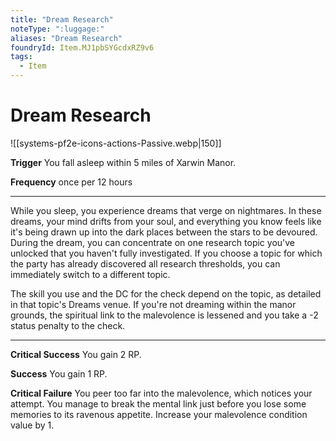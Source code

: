 ```yaml
---
title: "Dream Research"
noteType: ":luggage:"
aliases: "Dream Research"
foundryId: Item.MJ1pbSYGcdxRZ9v6
tags:
  - Item
---
```


# Dream Research
![[systems-pf2e-icons-actions-Passive.webp|150]]

**Trigger** You fall asleep within 5 miles of Xarwin Manor.

**Frequency** once per 12 hours

* * *

While you sleep, you experience dreams that verge on nightmares. In these dreams, your mind drifts from your soul, and everything you know feels like it's being drawn up into the dark places between the stars to be devoured. During the dream, you can concentrate on one research topic you've unlocked that you haven't fully investigated. If you choose a topic for which the party has already discovered all research thresholds, you can immediately switch to a different topic.

The skill you use and the DC for the check depend on the topic, as detailed in that topic's Dreams venue. If you're not dreaming within the manor grounds, the spiritual link to the malevolence is lessened and you take a -2 status penalty to the check.

* * *

**Critical Success** You gain 2 RP.

**Success** You gain 1 RP.

**Critical Failure** You peer too far into the malevolence, which notices your attempt. You manage to break the mental link just before you lose some memories to its ravenous appetite. Increase your malevolence condition value by 1.
